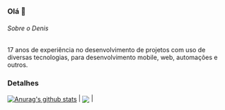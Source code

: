 ### Olá 👋

###### Sobre o Denis
17 anos de experiência no desenvolvimento de projetos com uso de diversas tecnologias, para desenvolvimento mobile, web, automações e outros.

### Detalhes

<a href="https://github.com/anuraghazra/github-readme-stats"><img align="center" src="https://github-readme-stats.vercel.app/api?username=daperes&show_icons=true&include_all_commits=true&theme=buefy&hide_border=true" alt="Anurag's github stats" /></a> | <a href="https://github.com/anuraghazra/github-readme-stats"><img align="center" src="https://github-readme-stats.vercel.app/api/top-langs/?username=daperes&layout=compact&theme=buefy&hide_border=true" /></a> |

<!--
**daperes/daperes** is a ✨ _special_ ✨ repository because its `README.md` (this file) appears on your GitHub profile.

Here are some ideas to get you started:

- 🔭 I’m currently working on ...
- 🌱 I’m currently learning ...
- 👯 I’m looking to collaborate on ...
- 🤔 I’m looking for help with ...
- 💬 Ask me about ...
- 📫 How to reach me: ...
- 😄 Pronouns: ...
- ⚡ Fun fact: ...
-->
